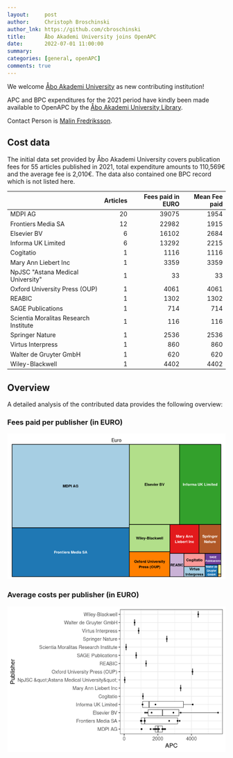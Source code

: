 ```yaml
---
layout:     post
author:     Christoph Broschinski
author_lnk: https://github.com/cbroschinski
title:      Åbo Akademi University joins OpenAPC
date:       2022-07-01 11:00:00
summary:    
categories: [general, openAPC]
comments: true
---
```





We welcome [Åbo Akademi University](https://www.abo.fi/en/) as new contributing institution!

APC and BPC expenditures for the 2021 period have kindly been made available to OpenAPC by the [Åbo Akademi University Library](https://www.abo.fi/en/library/).

Contact Person is [Malin Fredriksson](mailto:Malin.Fredriksson@abo.fi).

## Cost data



The initial data set provided by Åbo Akademi University covers publication fees for 55 articles published in 2021, total expenditure amounts to 110,569€ and the average fee is 2,010€. The data also contained one BPC record which is not listed here.


|                                            | Articles| Fees paid in EURO| Mean Fee paid|
|:-------------------------------------------|--------:|-----------------:|-------------:|
|MDPI AG                                     |       20|             39075|          1954|
|Frontiers Media SA                          |       12|             22982|          1915|
|Elsevier BV                                 |        6|             16102|          2684|
|Informa UK Limited                          |        6|             13292|          2215|
|Cogitatio                                   |        1|              1116|          1116|
|Mary Ann Liebert Inc                        |        1|              3359|          3359|
|NpJSC &quot;Astana Medical University&quot; |        1|                33|            33|
|Oxford University Press (OUP)               |        1|              4061|          4061|
|REABIC                                      |        1|              1302|          1302|
|SAGE Publications                           |        1|               714|           714|
|Scientia Moralitas Research Institute       |        1|               116|           116|
|Springer Nature                             |        1|              2536|          2536|
|Virtus Interpress                           |        1|               860|           860|
|Walter de Gruyter GmbH                      |        1|               620|           620|
|Wiley-Blackwell                             |        1|              4402|          4402|

## Overview

A detailed analysis of the contributed data provides the following overview:

### Fees paid per publisher (in EURO)

![plot of chunk tree_aboakademi_2022_07_01_full](/figure/tree_aboakademi_2022_07_01_full-1.png)


###  Average costs per publisher (in EURO)

![plot of chunk box_aboakademi_2022_07_01_publisher_full](/figure/box_aboakademi_2022_07_01_publisher_full-1.png)
